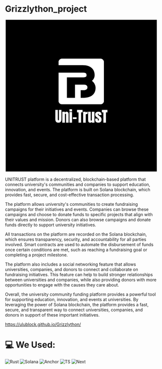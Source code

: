# Grizzlython_project

<p align="center">
<img src="https://github.com/ULUBLOCK/Grizzlython/blob/main/logo.png"/>
</p>

UNITRUST platform is a decentralized, blockchain-based platform that connects university's communities and companies to support education, innovation, and events. The platform is built on Solana blockchain, which provides fast, secure, and cost-effective transaction processing. <br>

The platform allows university's communities to create fundraising campaigns for their initiatives and events. Companies can browse these campaigns and choose to donate funds to specific projects that align with their values and mission. Donors can also browse campaigns and donate funds directly to support university initiatives. <br>

All transactions on the platform are recorded on the Solana blockchain, which ensures transparency, security, and accountability for all parties involved. Smart contracts are used to automate the disbursement of funds once certain conditions are met, such as reaching a fundraising goal or completing a project milestone. <br>

The platform also includes a social networking feature that allows universities, companies, and donors to connect and collaborate on fundraising initiatives. This feature can help to build stronger relationships between universities and companies, while also providing donors with more opportunities to engage with the causes they care about. <br>

Overall, the university community funding platform provides a powerful tool for supporting education, innovation, and events at universities. By leveraging the power of Solana blockchain, the platform provides a fast, secure, and transparent way to connect universities, companies, and donors in support of these important initiatives. <br>

https://ulublock.github.io/Grizzlython/

# 💻 We Used:
![Rust](https://img.shields.io/badge/-rust-orange)
![Solana](https://img.shields.io/badge/-solana-purple)
![Anchor](https://img.shields.io/badge/-anchor-blue)
![TS](https://img.shields.io/badge/-TypeScript-blue)
![Next](https://img.shields.io/badge/-Next.js-grey)
